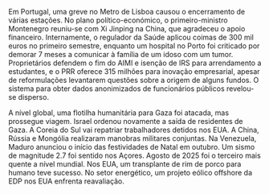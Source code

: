 Em Portugal, uma greve no Metro de Lisboa causou o encerramento de várias estações. No plano político-económico, o primeiro-ministro Montenegro reuniu-se com Xi Jinping na China, que agradeceu o apoio financeiro. Internamente, o regulador da Saúde aplicou coimas de 300 mil euros no primeiro semestre, enquanto um hospital no Porto foi criticado por demorar 7 meses a comunicar à família de um idoso com um tumor. Proprietários defendem o fim do AIMI e isenção de IRS para arrendamento a estudantes, e o PRR oferece 315 milhões para inovação empresarial, apesar de reformulações levantarem questões sobre a origem de alguns fundos. O sistema para obter dados anonimizados de funcionários públicos revelou-se disperso.

A nível global, uma flotilha humanitária para Gaza foi atacada, mas prossegue viagem. Israel ordenou novamente a saída de residentes de Gaza. A Coreia do Sul vai repatriar trabalhadores detidos nos EUA. A China, Rússia e Mongólia realizaram manobras militares conjuntas. Na Venezuela, Maduro anunciou o início das festividades de Natal em outubro. Um sismo de magnitude 2.7 foi sentido nos Açores. Agosto de 2025 foi o terceiro mais quente a nível mundial. Nos EUA, um transplante de rim de porco para humano teve sucesso. No setor energético, um projeto eólico offshore da EDP nos EUA enfrenta reavaliação.